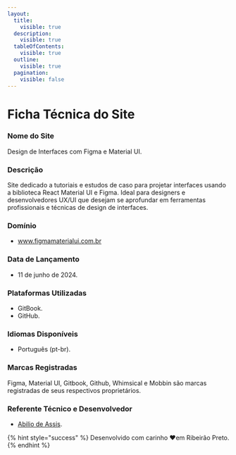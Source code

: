 ```yaml
---
layout:
  title:
    visible: true
  description:
    visible: true
  tableOfContents:
    visible: true
  outline:
    visible: true
  pagination:
    visible: false
---
```


# Ficha Técnica do Site

### **Nome do Site**

Design de Interfaces com Figma e Material UI.

### **Descrição**

Site dedicado a tutoriais e estudos de caso para projetar interfaces usando a biblioteca React Material UI e Figma. Ideal para designers e desenvolvedores UX/UI que desejam se aprofundar em ferramentas profissionais e técnicas de design de interfaces.

### **Domínio**

* www.figmamaterialui.com.br

### **Data de Lançamento**

* 11 de junho de 2024.

### **Plataformas Utilizadas**

* GitBook.
* GitHub.

### **Idiomas Disponíveis**

* Português (pt-br).

### **Marcas Registradas**

Figma, Material UI, Gitbook, Github, Whimsical e Mobbin são marcas registradas de seus respectivos proprietários.

### **Referente Técnico e Desenvolvedor**

* [Abilio de Assis](https://www.linkedin.com/in/abilio-assis/).

{% hint style="success" %}
Desenvolvido com carinho ❤️em Ribeirão Preto.
{% endhint %}
